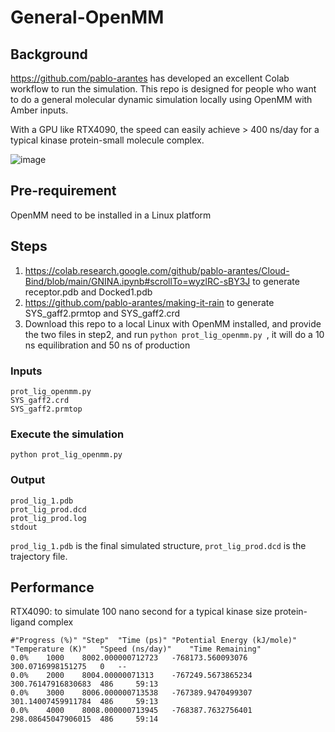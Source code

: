 # General-OpenMM

## Background

https://github.com/pablo-arantes has developed an excellent Colab workflow to run the simulation. This repo is designed for people who want to do a general molecular dynamic simulation locally using OpenMM with Amber inputs. 

With a GPU like RTX4090, the speed can easily achieve > 400 ns/day for a typical kinase protein-small molecule complex.

![image](https://github.com/quantaosun/cheat_MD/assets/75652473/0bb7c2b4-4eee-4c93-905b-1dd0d55c3243)

## Pre-requirement

OpenMM need to be installed in a Linux platform

## Steps

1. https://colab.research.google.com/github/pablo-arantes/Cloud-Bind/blob/main/GNINA.ipynb#scrollTo=wyzlRC-sBY3J to generate receptor.pdb and Docked1.pdb
2. https://github.com/pablo-arantes/making-it-rain to generate SYS_gaff2.prmtop and SYS_gaff2.crd
3. Download this repo to a local Linux with OpenMM installed, and provide the two files in step2, and run ```python prot_lig_openmm.py ```, it will do a 10 ns equilibration and 50 ns of production

### Inputs 
```
prot_lig_openmm.py
SYS_gaff2.crd
SYS_gaff2.prmtop

```
### Execute the simulation

```python prot_lig_openmm.py ```

### Output

```
prod_lig_1.pdb
prot_lig_prod.dcd
prot_lig_prod.log
stdout  
```
```prod_lig_1.pdb``` is the final simulated structure, ```prot_lig_prod.dcd``` is the trajectory file.
## Performance

RTX4090: to simulate 100 nano second for a typical kinase size protein-ligand complex

```
#"Progress (%)"	"Step"	"Time (ps)"	"Potential Energy (kJ/mole)"	"Temperature (K)"	"Speed (ns/day)"	"Time Remaining"
0.0%	1000	8002.000000712723	-768173.560093076	300.0716998151275	0	--
0.0%	2000	8004.00000071313	-767249.5673865234	300.76147916830683	486	    59:13
0.0%	3000	8006.000000713538	-767389.9470499307	301.14007459911784	486	    59:13
0.0%	4000	8008.000000713945	-768387.7632756401	298.08645047906015	486	    59:14
```



